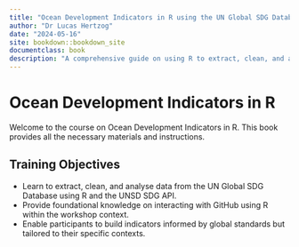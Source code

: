 ```yaml
---
title: "Ocean Development Indicators in R using the UN Global SDG Database"
author: "Dr Lucas Hertzog"
date: "2024-05-16"
site: bookdown::bookdown_site
documentclass: book
description: "A comprehensive guide on using R to extract, clean, and analyse data from the UN Global SDG Database."
---
```


# Ocean Development Indicators in R

Welcome to the course on Ocean Development Indicators in R. This book provides all the necessary materials and instructions.

## Training Objectives

- Learn to extract, clean, and analyse data from the UN Global SDG Database using R and the UNSD SDG API.
- Provide foundational knowledge on interacting with GitHub using R within the workshop context.
- Enable participants to build indicators informed by global standards but tailored to their specific contexts.
